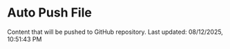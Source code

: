 # Auto Push File

Content that will be pushed to GitHub repository.
Last updated: 08/12/2025, 10:51:43 PM
